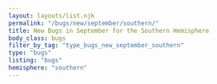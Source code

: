 ```yaml
---
layout: layouts/list.njk
permalink: "/bugs/new/september/southern/"
title: New Bugs in September for the Southern Hemisphere
body_class: bugs
filter_by_tag: "type_bugs_new_september_southern"
type: "bugs"
listing: "bugs"
hemisphere: "southern"
---
```


